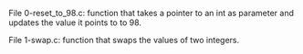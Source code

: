 File 0-reset_to_98.c: function that takes a pointer to an int as parameter and updates the value it points to to 98.

File 1-swap.c: function that swaps the values of two integers.


